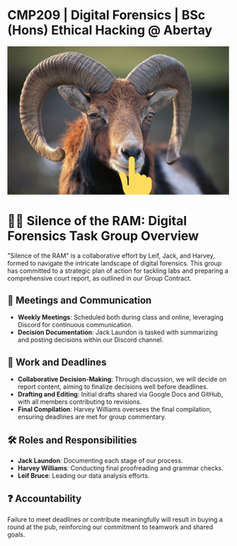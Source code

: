 # CMP209 | Digital Forensics | BSc (Hons) Ethical Hacking @ Abertay

![RAM Image](./Images/RAM.png "RAM Image")

# 🕵️‍♂️ Silence of the RAM: Digital Forensics Task Group Overview

"Silence of the RAM" is a collaborative effort by Leif, Jack, and Harvey, formed to navigate the intricate landscape of digital forensics. This group has committed to a strategic plan of action for tackling labs and preparing a comprehensive court report, as outlined in our Group Contract.

## 📅 Meetings and Communication

- **Weekly Meetings**: Scheduled both during class and online, leveraging Discord for continuous communication.
- **Decision Documentation**: Jack Laundon is tasked with summarizing and posting decisions within our Discord channel.

## 📝 Work and Deadlines

- **Collaborative Decision-Making**: Through discussion, we will decide on report content, aiming to finalize decisions well before deadlines.
- **Drafting and Editing**: Initial drafts shared via Google Docs and GitHub, with all members contributing to revisions.
- **Final Compilation**: Harvey Williams oversees the final compilation, ensuring deadlines are met for group commentary.

## 🛠 Roles and Responsibilities

- **Jack Laundon**: Documenting each stage of our process.
- **Harvey Williams**: Conducting final proofreading and grammar checks.
- **Leif Bruce**: Leading our data analysis efforts.

## ❓ Accountability

Failure to meet deadlines or contribute meaningfully will result in buying a round at the pub, reinforcing our commitment to teamwork and shared goals.
